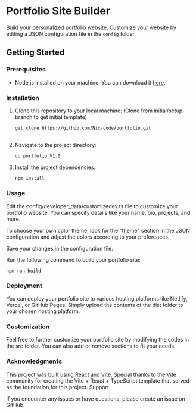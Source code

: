# Portfolio Site Builder

Build your personalized portfolio website. Customize your website by editing a JSON configuration file in the `config` folder. 

## Getting Started

### Prerequisites

- Node.js installed on your machine. You can download it [here](https://nodejs.org/).

### Installation

1. Clone this repository to your local machine: (Clone from initial/setup branch to get initial template)

   ```bash
   git clone https://github.com/Nix-code/portfolio.git
 
2. Navigate to the project directory:
   ```bash
   cd portfolio V1.0

   ```
3. Install the project dependencies:
   ```bash 
   npm install

   ```
### Usage
Edit the config/developer_data/customizedev.ts file to customize your portfolio website. You can specify details like your name, bio, projects, and more.

To choose your own color theme, look for the "theme" section in the JSON configuration and adjust the colors according to your preferences.


Save your changes in the configuration file.

Run the following command to build your portfolio site:

```npm run build```

### Deployment
You can deploy your portfolio site to various hosting platforms like Netlify, Vercel, or GitHub Pages. Simply upload the contents of the dist folder to your chosen hosting platform.

### Customization
Feel free to further customize your portfolio site by modifying the codes in the src folder. You can also add or remove sections to fit your needs.

### Acknowledgments
This project was built using React and Vite.
Special thanks to the Vite community for creating the Vite + React + TypeScript template that served as the foundation for this project.
Support

If you encounter any issues or have questions, please create an issue on GitHub.
